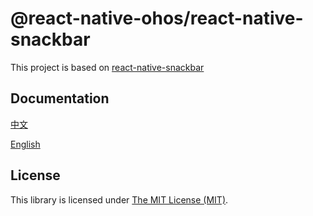 # @react-native-ohos/react-native-snackbar

This project is based on [react-native-snackbar](https://github.com/cooperka/react-native-snackbar)

## Documentation 

[中文](https://gitee.com/react-native-oh-library/usage-docs/blob/master/zh-cn/react-native-snackbar.md)

[English](https://gitee.com/react-native-oh-library/usage-docs/blob/master/en/react-native-snackbar.md)

## License

This library is licensed under [The MIT License (MIT)](https://github.com/cooperka/react-native-snackbar/blob/main/LICENSE).